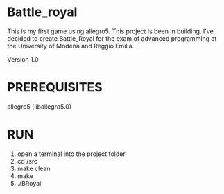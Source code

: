 # Battle_royal
This is my first game using allegro5. This project is been in building. I've decided to create Battle_Royal for the exam of advanced programming at the University of Modena and Reggio Emilia.

Version 1.0

# PREREQUISITES
allegro5 (liballegro5.0) 

# RUN
1) open a terminal into the project folder
2) cd /src
3) make clean
4) make
5) ./BRoyal
